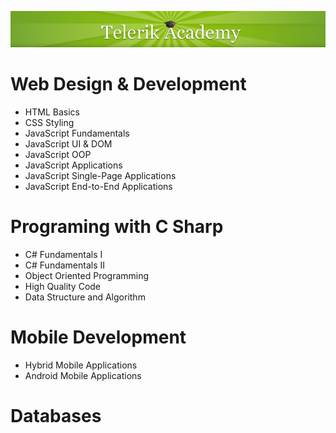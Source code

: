 <p align="center"><a href="http://academy.telerik.com/">
<img src="https://raw.githubusercontent.com/velialarm/TelerikAcademy/master/telerik-academy.png" /></a></p>


# Web Design & Development

- HTML Basics
- CSS Styling
- JavaScript Fundamentals
- JavaScript UI & DOM 
- JavaScript OOP
- JavaScript Applications
- JavaScript Single-Page Applications
- JavaScript End-to-End Applications

# Programing with C Sharp
- C# Fundamentals I
- C# Fundamentals II
- Object Oriented Programming
- High Quality Code
- Data Structure and Аlgorithm

# Mobile Development
- Hybrid Mobile Applications
- Android Mobile Applications

# Databases

